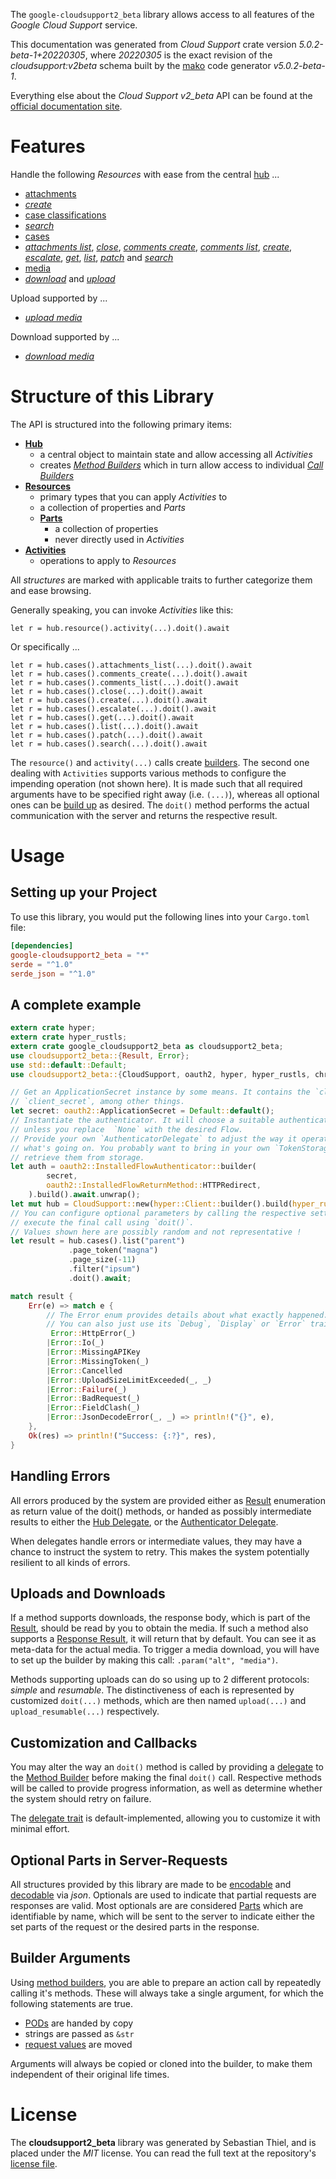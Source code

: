 <!---
DO NOT EDIT !
This file was generated automatically from 'src/generator/templates/api/README.md.mako'
DO NOT EDIT !
-->
The `google-cloudsupport2_beta` library allows access to all features of the *Google Cloud Support* service.

This documentation was generated from *Cloud Support* crate version *5.0.2-beta-1+20220305*, where *20220305* is the exact revision of the *cloudsupport:v2beta* schema built by the [mako](http://www.makotemplates.org/) code generator *v5.0.2-beta-1*.

Everything else about the *Cloud Support* *v2_beta* API can be found at the
[official documentation site](https://cloud.google.com/support/docs/apis).
# Features

Handle the following *Resources* with ease from the central [hub](https://docs.rs/google-cloudsupport2_beta/5.0.2-beta-1+20220305/google_cloudsupport2_beta/CloudSupport) ... 

* [attachments](https://docs.rs/google-cloudsupport2_beta/5.0.2-beta-1+20220305/google_cloudsupport2_beta/api::Attachment)
 * [*create*](https://docs.rs/google-cloudsupport2_beta/5.0.2-beta-1+20220305/google_cloudsupport2_beta/api::AttachmentCreateCall)
* [case classifications](https://docs.rs/google-cloudsupport2_beta/5.0.2-beta-1+20220305/google_cloudsupport2_beta/api::CaseClassification)
 * [*search*](https://docs.rs/google-cloudsupport2_beta/5.0.2-beta-1+20220305/google_cloudsupport2_beta/api::CaseClassificationSearchCall)
* [cases](https://docs.rs/google-cloudsupport2_beta/5.0.2-beta-1+20220305/google_cloudsupport2_beta/api::Case)
 * [*attachments list*](https://docs.rs/google-cloudsupport2_beta/5.0.2-beta-1+20220305/google_cloudsupport2_beta/api::CaseAttachmentListCall), [*close*](https://docs.rs/google-cloudsupport2_beta/5.0.2-beta-1+20220305/google_cloudsupport2_beta/api::CaseCloseCall), [*comments create*](https://docs.rs/google-cloudsupport2_beta/5.0.2-beta-1+20220305/google_cloudsupport2_beta/api::CaseCommentCreateCall), [*comments list*](https://docs.rs/google-cloudsupport2_beta/5.0.2-beta-1+20220305/google_cloudsupport2_beta/api::CaseCommentListCall), [*create*](https://docs.rs/google-cloudsupport2_beta/5.0.2-beta-1+20220305/google_cloudsupport2_beta/api::CaseCreateCall), [*escalate*](https://docs.rs/google-cloudsupport2_beta/5.0.2-beta-1+20220305/google_cloudsupport2_beta/api::CaseEscalateCall), [*get*](https://docs.rs/google-cloudsupport2_beta/5.0.2-beta-1+20220305/google_cloudsupport2_beta/api::CaseGetCall), [*list*](https://docs.rs/google-cloudsupport2_beta/5.0.2-beta-1+20220305/google_cloudsupport2_beta/api::CaseListCall), [*patch*](https://docs.rs/google-cloudsupport2_beta/5.0.2-beta-1+20220305/google_cloudsupport2_beta/api::CasePatchCall) and [*search*](https://docs.rs/google-cloudsupport2_beta/5.0.2-beta-1+20220305/google_cloudsupport2_beta/api::CaseSearchCall)
* [media](https://docs.rs/google-cloudsupport2_beta/5.0.2-beta-1+20220305/google_cloudsupport2_beta/api::Media)
 * [*download*](https://docs.rs/google-cloudsupport2_beta/5.0.2-beta-1+20220305/google_cloudsupport2_beta/api::MediaDownloadCall) and [*upload*](https://docs.rs/google-cloudsupport2_beta/5.0.2-beta-1+20220305/google_cloudsupport2_beta/api::MediaUploadCall)


Upload supported by ...

* [*upload media*](https://docs.rs/google-cloudsupport2_beta/5.0.2-beta-1+20220305/google_cloudsupport2_beta/api::MediaUploadCall)

Download supported by ...

* [*download media*](https://docs.rs/google-cloudsupport2_beta/5.0.2-beta-1+20220305/google_cloudsupport2_beta/api::MediaDownloadCall)



# Structure of this Library

The API is structured into the following primary items:

* **[Hub](https://docs.rs/google-cloudsupport2_beta/5.0.2-beta-1+20220305/google_cloudsupport2_beta/CloudSupport)**
    * a central object to maintain state and allow accessing all *Activities*
    * creates [*Method Builders*](https://docs.rs/google-cloudsupport2_beta/5.0.2-beta-1+20220305/google_cloudsupport2_beta/client::MethodsBuilder) which in turn
      allow access to individual [*Call Builders*](https://docs.rs/google-cloudsupport2_beta/5.0.2-beta-1+20220305/google_cloudsupport2_beta/client::CallBuilder)
* **[Resources](https://docs.rs/google-cloudsupport2_beta/5.0.2-beta-1+20220305/google_cloudsupport2_beta/client::Resource)**
    * primary types that you can apply *Activities* to
    * a collection of properties and *Parts*
    * **[Parts](https://docs.rs/google-cloudsupport2_beta/5.0.2-beta-1+20220305/google_cloudsupport2_beta/client::Part)**
        * a collection of properties
        * never directly used in *Activities*
* **[Activities](https://docs.rs/google-cloudsupport2_beta/5.0.2-beta-1+20220305/google_cloudsupport2_beta/client::CallBuilder)**
    * operations to apply to *Resources*

All *structures* are marked with applicable traits to further categorize them and ease browsing.

Generally speaking, you can invoke *Activities* like this:

```Rust,ignore
let r = hub.resource().activity(...).doit().await
```

Or specifically ...

```ignore
let r = hub.cases().attachments_list(...).doit().await
let r = hub.cases().comments_create(...).doit().await
let r = hub.cases().comments_list(...).doit().await
let r = hub.cases().close(...).doit().await
let r = hub.cases().create(...).doit().await
let r = hub.cases().escalate(...).doit().await
let r = hub.cases().get(...).doit().await
let r = hub.cases().list(...).doit().await
let r = hub.cases().patch(...).doit().await
let r = hub.cases().search(...).doit().await
```

The `resource()` and `activity(...)` calls create [builders][builder-pattern]. The second one dealing with `Activities` 
supports various methods to configure the impending operation (not shown here). It is made such that all required arguments have to be 
specified right away (i.e. `(...)`), whereas all optional ones can be [build up][builder-pattern] as desired.
The `doit()` method performs the actual communication with the server and returns the respective result.

# Usage

## Setting up your Project

To use this library, you would put the following lines into your `Cargo.toml` file:

```toml
[dependencies]
google-cloudsupport2_beta = "*"
serde = "^1.0"
serde_json = "^1.0"
```

## A complete example

```Rust
extern crate hyper;
extern crate hyper_rustls;
extern crate google_cloudsupport2_beta as cloudsupport2_beta;
use cloudsupport2_beta::{Result, Error};
use std::default::Default;
use cloudsupport2_beta::{CloudSupport, oauth2, hyper, hyper_rustls, chrono, FieldMask};

// Get an ApplicationSecret instance by some means. It contains the `client_id` and 
// `client_secret`, among other things.
let secret: oauth2::ApplicationSecret = Default::default();
// Instantiate the authenticator. It will choose a suitable authentication flow for you, 
// unless you replace  `None` with the desired Flow.
// Provide your own `AuthenticatorDelegate` to adjust the way it operates and get feedback about 
// what's going on. You probably want to bring in your own `TokenStorage` to persist tokens and
// retrieve them from storage.
let auth = oauth2::InstalledFlowAuthenticator::builder(
        secret,
        oauth2::InstalledFlowReturnMethod::HTTPRedirect,
    ).build().await.unwrap();
let mut hub = CloudSupport::new(hyper::Client::builder().build(hyper_rustls::HttpsConnectorBuilder::new().with_native_roots().https_or_http().enable_http1().enable_http2().build()), auth);
// You can configure optional parameters by calling the respective setters at will, and
// execute the final call using `doit()`.
// Values shown here are possibly random and not representative !
let result = hub.cases().list("parent")
             .page_token("magna")
             .page_size(-11)
             .filter("ipsum")
             .doit().await;

match result {
    Err(e) => match e {
        // The Error enum provides details about what exactly happened.
        // You can also just use its `Debug`, `Display` or `Error` traits
         Error::HttpError(_)
        |Error::Io(_)
        |Error::MissingAPIKey
        |Error::MissingToken(_)
        |Error::Cancelled
        |Error::UploadSizeLimitExceeded(_, _)
        |Error::Failure(_)
        |Error::BadRequest(_)
        |Error::FieldClash(_)
        |Error::JsonDecodeError(_, _) => println!("{}", e),
    },
    Ok(res) => println!("Success: {:?}", res),
}

```
## Handling Errors

All errors produced by the system are provided either as [Result](https://docs.rs/google-cloudsupport2_beta/5.0.2-beta-1+20220305/google_cloudsupport2_beta/client::Result) enumeration as return value of
the doit() methods, or handed as possibly intermediate results to either the 
[Hub Delegate](https://docs.rs/google-cloudsupport2_beta/5.0.2-beta-1+20220305/google_cloudsupport2_beta/client::Delegate), or the [Authenticator Delegate](https://docs.rs/yup-oauth2/*/yup_oauth2/trait.AuthenticatorDelegate.html).

When delegates handle errors or intermediate values, they may have a chance to instruct the system to retry. This 
makes the system potentially resilient to all kinds of errors.

## Uploads and Downloads
If a method supports downloads, the response body, which is part of the [Result](https://docs.rs/google-cloudsupport2_beta/5.0.2-beta-1+20220305/google_cloudsupport2_beta/client::Result), should be
read by you to obtain the media.
If such a method also supports a [Response Result](https://docs.rs/google-cloudsupport2_beta/5.0.2-beta-1+20220305/google_cloudsupport2_beta/client::ResponseResult), it will return that by default.
You can see it as meta-data for the actual media. To trigger a media download, you will have to set up the builder by making
this call: `.param("alt", "media")`.

Methods supporting uploads can do so using up to 2 different protocols: 
*simple* and *resumable*. The distinctiveness of each is represented by customized 
`doit(...)` methods, which are then named `upload(...)` and `upload_resumable(...)` respectively.

## Customization and Callbacks

You may alter the way an `doit()` method is called by providing a [delegate](https://docs.rs/google-cloudsupport2_beta/5.0.2-beta-1+20220305/google_cloudsupport2_beta/client::Delegate) to the 
[Method Builder](https://docs.rs/google-cloudsupport2_beta/5.0.2-beta-1+20220305/google_cloudsupport2_beta/client::CallBuilder) before making the final `doit()` call. 
Respective methods will be called to provide progress information, as well as determine whether the system should 
retry on failure.

The [delegate trait](https://docs.rs/google-cloudsupport2_beta/5.0.2-beta-1+20220305/google_cloudsupport2_beta/client::Delegate) is default-implemented, allowing you to customize it with minimal effort.

## Optional Parts in Server-Requests

All structures provided by this library are made to be [encodable](https://docs.rs/google-cloudsupport2_beta/5.0.2-beta-1+20220305/google_cloudsupport2_beta/client::RequestValue) and 
[decodable](https://docs.rs/google-cloudsupport2_beta/5.0.2-beta-1+20220305/google_cloudsupport2_beta/client::ResponseResult) via *json*. Optionals are used to indicate that partial requests are responses 
are valid.
Most optionals are are considered [Parts](https://docs.rs/google-cloudsupport2_beta/5.0.2-beta-1+20220305/google_cloudsupport2_beta/client::Part) which are identifiable by name, which will be sent to 
the server to indicate either the set parts of the request or the desired parts in the response.

## Builder Arguments

Using [method builders](https://docs.rs/google-cloudsupport2_beta/5.0.2-beta-1+20220305/google_cloudsupport2_beta/client::CallBuilder), you are able to prepare an action call by repeatedly calling it's methods.
These will always take a single argument, for which the following statements are true.

* [PODs][wiki-pod] are handed by copy
* strings are passed as `&str`
* [request values](https://docs.rs/google-cloudsupport2_beta/5.0.2-beta-1+20220305/google_cloudsupport2_beta/client::RequestValue) are moved

Arguments will always be copied or cloned into the builder, to make them independent of their original life times.

[wiki-pod]: http://en.wikipedia.org/wiki/Plain_old_data_structure
[builder-pattern]: http://en.wikipedia.org/wiki/Builder_pattern
[google-go-api]: https://github.com/google/google-api-go-client

# License
The **cloudsupport2_beta** library was generated by Sebastian Thiel, and is placed 
under the *MIT* license.
You can read the full text at the repository's [license file][repo-license].

[repo-license]: https://github.com/Byron/google-apis-rsblob/main/LICENSE.md

